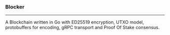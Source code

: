 ### Blocker
________________________________________________________________
A Blockchain written in Go with ED25519 encryption, UTXO model, protobuffers for encoding, gRPC transport and Proof Of Stake consensus.
